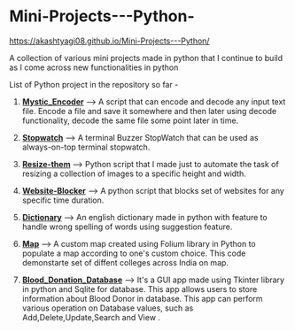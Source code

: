 # Mini-Projects---Python-
https://akashtyagi08.github.io/Mini-Projects---Python/

A collection of various mini projects made in python that I continue to build as I come across new functionalities in python

List of Python project in the repository so far - 
1. <b> [Mystic_Encoder](https://github.com/Akashtyagi08/Mini-Projects---Python/tree/master/Mystic_Encoder)</b>         --> A script that can encode and decode any input text file. Encode a file and save it somewhere and then later using decode functionality, decode the same file some point later in time.

2. <b>[Stopwatch](https://github.com/Akashtyagi08/Mini-Projects---Python/tree/master/Timer)</b>         	  --> A terminal Buzzer StopWatch that can be used as always-on-top terminal stopwatch.

3. <b>[Resize-them](https://github.com/Akashtyagi08/Mini-Projects---Python/tree/master/Resize_them)</b>             --> Python script that I made just to automate the task of resizing a collection of images to a specific height and width.

4. <b>[Website-Blocker](https://github.com/Akashtyagi08/Mini-Projects---Python/tree/master/Website_Blocker)</b>         --> A python script that blocks set of websites for any specific time duration.

5. <b>[Dictionary](https://github.com/Akashtyagi08/Mini-Projects---Python/tree/master/Dictonary)</b>              --> An english dictionary made in python with feature to handle wrong spelling of words using suggestion feature.

6. <b>[Map](https://github.com/Akashtyagi08/Mini-Projects---Python/tree/master/Map)  </b>                   --> A custom map created using Folium library in Python to populate a map according to one's custom choice. This code 
                                demonstarte set of diffent colleges across India on map.

7. <b>[Blood_Donation_Database](https://github.com/Akashtyagi08/Mini-Projects---Python/tree/master/Blood_donation%20Database)</b> --> It's a GUI app made using Tkinter library in python and Sqlite for database. This app allows users to store 
                                information about Blood Donor in database. This app can perform various operation on Database values, such as
                                Add,Delete,Update,Search and View .
                               

                                



                                
